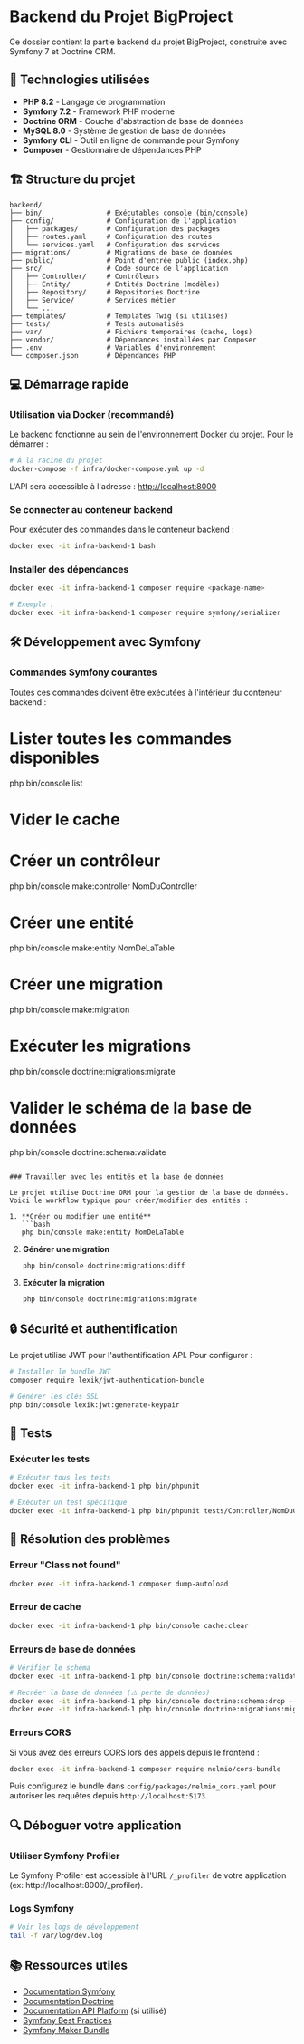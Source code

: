 # Backend du Projet BigProject

Ce dossier contient la partie backend du projet BigProject, construite avec Symfony 7 et Doctrine ORM.

## 🚀 Technologies utilisées

- **PHP 8.2** - Langage de programmation
- **Symfony 7.2** - Framework PHP moderne
- **Doctrine ORM** - Couche d'abstraction de base de données
- **MySQL 8.0** - Système de gestion de base de données
- **Symfony CLI** - Outil en ligne de commande pour Symfony
- **Composer** - Gestionnaire de dépendances PHP

## 🏗️ Structure du projet

```
backend/
├── bin/                # Exécutables console (bin/console)
├── config/             # Configuration de l'application
│   ├── packages/       # Configuration des packages
│   ├── routes.yaml     # Configuration des routes
│   └── services.yaml   # Configuration des services
├── migrations/         # Migrations de base de données
├── public/             # Point d'entrée public (index.php)
├── src/                # Code source de l'application
│   ├── Controller/     # Contrôleurs
│   ├── Entity/         # Entités Doctrine (modèles)
│   ├── Repository/     # Repositories Doctrine
│   ├── Service/        # Services métier
│   └── ...
├── templates/          # Templates Twig (si utilisés)
├── tests/              # Tests automatisés
├── var/                # Fichiers temporaires (cache, logs)
├── vendor/             # Dépendances installées par Composer
├── .env                # Variables d'environnement
└── composer.json       # Dépendances PHP
```

## 💻 Démarrage rapide

### Utilisation via Docker (recommandé)

Le backend fonctionne au sein de l'environnement Docker du projet. Pour le démarrer :

```bash
# À la racine du projet
docker-compose -f infra/docker-compose.yml up -d
```

L'API sera accessible à l'adresse : [http://localhost:8000](http://localhost:8000)

### Se connecter au conteneur backend

Pour exécuter des commandes dans le conteneur backend :

```bash
docker exec -it infra-backend-1 bash
```

### Installer des dépendances

```bash
docker exec -it infra-backend-1 composer require <package-name>

# Exemple :
docker exec -it infra-backend-1 composer require symfony/serializer
```

## 🛠️ Développement avec Symfony

### Commandes Symfony courantes

Toutes ces commandes doivent être exécutées à l'intérieur du conteneur backend :


# Lister toutes les commandes disponibles
php bin/console list

# Vider le cache


# Créer un contrôleur
php bin/console make:controller NomDuController

# Créer une entité
php bin/console make:entity NomDeLaTable

# Créer une migration
php bin/console make:migration

# Exécuter les migrations
php bin/console doctrine:migrations:migrate

# Valider le schéma de la base de données
php bin/console doctrine:schema:validate
```

### Travailler avec les entités et la base de données

Le projet utilise Doctrine ORM pour la gestion de la base de données. Voici le workflow typique pour créer/modifier des entités :

1. **Créer ou modifier une entité**
   ```bash
   php bin/console make:entity NomDeLaTable
   ```

2. **Générer une migration**
   ```bash
   php bin/console doctrine:migrations:diff
   ```

3. **Exécuter la migration**
   ```bash
   php bin/console doctrine:migrations:migrate
   ```

## 🔒 Sécurité et authentification

Le projet utilise JWT pour l'authentification API. Pour configurer :

```bash
# Installer le bundle JWT
composer require lexik/jwt-authentication-bundle

# Générer les clés SSL
php bin/console lexik:jwt:generate-keypair
```

## 📝 Tests

### Exécuter les tests

```bash
# Exécuter tous les tests
docker exec -it infra-backend-1 php bin/phpunit

# Exécuter un test spécifique
docker exec -it infra-backend-1 php bin/phpunit tests/Controller/NomDuControllerTest.php
```

## 🐞 Résolution des problèmes

### Erreur "Class not found"

```bash
docker exec -it infra-backend-1 composer dump-autoload
```

### Erreur de cache

```bash
docker exec -it infra-backend-1 php bin/console cache:clear
```

### Erreurs de base de données

```bash
# Vérifier le schéma
docker exec -it infra-backend-1 php bin/console doctrine:schema:validate

# Recréer la base de données (⚠️ perte de données)
docker exec -it infra-backend-1 php bin/console doctrine:schema:drop --force
docker exec -it infra-backend-1 php bin/console doctrine:migrations:migrate --no-interaction
```

### Erreurs CORS

Si vous avez des erreurs CORS lors des appels depuis le frontend :

```bash
docker exec -it infra-backend-1 composer require nelmio/cors-bundle
```

Puis configurez le bundle dans `config/packages/nelmio_cors.yaml` pour autoriser les requêtes depuis `http://localhost:5173`.

## 🔍 Déboguer votre application

### Utiliser Symfony Profiler

Le Symfony Profiler est accessible à l'URL `/_profiler` de votre application (ex: http://localhost:8000/_profiler).

### Logs Symfony

```bash
# Voir les logs de développement
tail -f var/log/dev.log
```

## 📚 Ressources utiles

- [Documentation Symfony](https://symfony.com/doc/current/index.html)
- [Documentation Doctrine](https://www.doctrine-project.org/projects/doctrine-orm/en/2.10/index.html)
- [Documentation API Platform](https://api-platform.com/docs/) (si utilisé)
- [Symfony Best Practices](https://symfony.com/doc/current/best_practices.html)
- [Symfony Maker Bundle](https://symfony.com/bundles/SymfonyMakerBundle/current/index.html) 